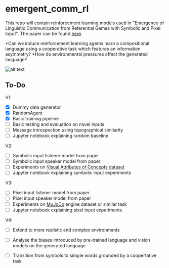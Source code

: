 # emergent_comm_rl
This repo will contain reinforcement learning models used in "Emergence of Linguistic Communication from Referential Games with Symbolic and Pixel Input". The paper can be found [here](https://arxiv.org/abs/1804.03984). 

*Can we induce reinforcement learning agents learn a compositional language using a cooperative task which features an information asymmetry?
*How do environmental pressures affect the generated language?

![alt text](https://raw.githubusercontent.com/NickLeoMartin/emergent_comm_rl/master/images/emergent_comm.png)

To-Do
-----
V1: 
- [x] Dummy data generator
- [x] RandomAgent
- [x] Basic training pipeline
- [ ] Basic testing and evaluation on novel inputs 
- [ ] Message introspection using topographical similarity
- [ ] Jupyter notebook explaining random baseline

V2:
- [ ] Symbolic input listener model from paper
- [ ] Symbolic input speaker model from paper 
- [ ] Experiments on [Visual Attributes of Concepts dataset](http://homepages.inf.ed.ac.uk/s1151656/resources.html)
- [ ] Jupyter notebook explaining symbolic input experiments

V3: 
- [ ] Pixel input listener model from paper
- [ ] Pixel input speaker model from paper 
- [ ] Experiments on [MuJoCo](http://www.mujoco.org/) engine dataset or similar task
- [ ] Jupyter notebook explaining pixel input experiments

V4:
- [ ] Extend to more realistic and complex environments
- [ ] Analyse the biases introduced by pre-trained language and vision models on the generated language
- [ ] Transition from symbols to simple words grounded by a coopertative task










